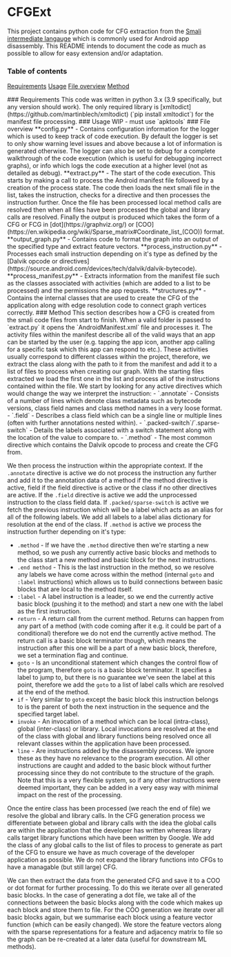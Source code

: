 # CFGExt
This project contains python code for CFG extraction from the [Smali intermediate langauge](https://github.com/JesusFreke/smali) which is commonly used for Android app disassembly. This README intends to document the code as much as possible to allow for easy extension and/or adaptation.

### Table of contents
[Requirements](#requirements)
[Usage](#usage)
[File overview](#file-overview)
[Method](#method)

<a name="requirements"/>
### Requirements
This code was written in python 3.x (3.9 specifically, but any version should work). The only required library is [xmltodict](https://github.com/martinblech/xmltodict) (`pip install xmltodict`) for the manifest file processing.

<a name="usage"/>
### Usage
WIP - must use `apktools`

<a name="file-overview"/>
### File overview
**config.py** - Contains configuration information for the logger which is used to keep track of code execution. By default the logger is set to only show warning level issues and above because a lot of information is generated otherwise. The logger can also be set to debug for a complete walkthrough of the code execution (which is useful for debugging incorrect graphs), or info which logs the code execution at a higher level (not as detailed as debug).
**extract.py** - The start of the code execution. This starts by making a call to process the Android manifest file followed by a creation of the process state. The code then loads the next smali file in the list, takes the instruction, checks for a directive and then processes the instruction further. Once the file has been processed local method calls are resolved then when all files have been processed the global and library calls are resolved. Finally the output is produced which takes the form of a CFG or FCG in [dot](https://graphviz.org/) or [COO](https://en.wikipedia.org/wiki/Sparse_matrix#Coordinate_list_(COO)) format.
**output_graph.py** - Contains code to format the graph into an output of the specified type and extract feature vectors.
**process_instruction.py** - Processes each smali instruction depending on it's type as defined by the [Dalvik opcode or directives](https://source.android.com/devices/tech/dalvik/dalvik-bytecode).
**process_manifest.py** - Extracts information from the manifest file such as the classes associated with activities (which are added to a list to be processed) and the permissions the app requests.
**structures.py** - Contains the internal classes that are used to create the CFG of the application along with edge resolution code to connect graph vertices correctly.

<a name="method"/>
### Method
This section describes how a CFG is created from the smali code files from start to finish.
When a valid folder is passed to `extract.py` it opens the `AndroidManifest.xml` file and processes it. The activity files within the manifest describe all of the valid ways that an app can be started by the user (e.g. tapping the app icon, another app calling for a specific task which this app can respond to etc.). These activities usually correspond to different classes within the project, therefore, we extract the class along with the path to it from the manifest and add it to a list of files to process when creating our graph. 
With the starting files extracted we load the first one in the list and process all of the instructions contained within the file. 
We start by looking for any active directives which would change the way we interpret the instruction:
- `.annotate` - Consists of a number of lines which denote class metadata such as bytecode versions, class field names and class method names in a very loose format.
- `.field` - Describes a class field which can be a single line or multiple lines (often with further annotations nested within).
- `.packed-switch`/`.sparse-switch` - Details the labels associated with a switch statement along with the location of the value to compare to.
- `.method` - The most common directive which contains the Dalvik opcode to process and create the CFG from.

We then process the instruction within the appropriate context.
If the `.annotate` directive is active we do not process the instruction any further and add it to the annotation data of a method if the method directive is active, field if the field directive is active or the class  if no other directives are active.
If the `.field` directive is active we add the unprocessed instruction to the class field data.
If  `.packed/sparse-switch` is active we fetch the previous instruction which will be a label which acts as an alias for all of the following labels. We add all labels to a label alias dictionary for resolution at the end of the class.
If `.method` is active we process the instruction further depending on it's type:
- `.method` - If we have the `.method` directive then we're starting a new method, so we push any currently active basic blocks and methods to the class start a new method and basic block for the next instructions.
- `.end method` - This is the last instruction in the method, so we resolve any labels we have come across within the method (internal `goto` and `:label` instructions) which allows us to build connections between basic blocks that are local to the method itself.
- `:label` - A label instruction is a leader, so we end the currently active basic block (pushing it to the method) and start a new one with the label as the first  instruction.
- `return` - A return call from the current method. Returns can happen from any part of a method (with code coming after it e.g. it could be part of a conditional) therefore we do not end the currently active method. The return call is a basic block terminator though, which means the instruction after this one will be a part of a new basic block, therefore, we set a termination flag and continue.
- `goto` - Is an unconditional statement which changes the control flow of the program, therefore `goto` is a basic block terminator. It specifies a label to jump to, but there is no guarantee we've seen the label at this point, therefore we add the `goto` to a list of label calls which are resolved at the end of the method.
- `if` - Very similar to `goto` except the basic block this instruction belongs to is the parent of both the next instruction in the sequence and the specified target label. 
- `invoke` - An invocation of a method which can be local (intra-class), global (inter-class) or library. Local invocations are resolved at the end of the class with global and library functions being resolved once all relevant classes within the application have been processed. 
- `line` - Are instructions added by the disassembly process. We ignore these as they have no relevance to the program execution.
All other instructions are caught and added to the basic block without further processing since they do not contribute to the structure of the graph. Note that this is a very flexible system, so if any other instructions were deemed important, they can be added in a very easy way with minimal impact on the rest of the processing.

Once the entire class has been processed (we reach the end of file) we resolve the global and library calls. In the CFG generation process we differentiate between global and library calls with the idea the global calls are within the application that the developer has written whereas library calls target library functions which have been written by Google. We add the class of any global calls to the list of files to process to generate as part of the CFG to ensure we have as much coverage of the developer application as possible. We do not expand the library functions into CFGs to have a managable (but still large) CFG.

We can then extract the data from the generated CFG and save it to a COO or dot format for further processing. To do this we iterate over all generated basic blocks. In the case of generating a dot file, we take all of the connections between the basic blocks along with the code which makes up each block and store them to file. For the COO generation we iterate over all basic blocks again, but we summarise each block using a feature vector function (which can be easily changed). We store the feature vectors along with the sparse representations for a feature and adjacency matrix to file so the graph can be re-created at a later data (useful for downstream ML methods).
